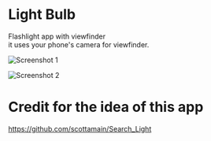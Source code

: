 
# Light Bulb 
Flashlight app with viewfinder   
it uses your phone's camera for viewfinder.    


![Screenshot 1](https://raw.githubusercontent.com/ELY3M/Light-bulb/master/metadata/en-US/images/Screenshot1.png) 

![Screenshot 2](https://raw.githubusercontent.com/ELY3M/Light-bulb/master/metadata/en-US/images/Screenshot2.png) 




# Credit for the idea of this app  
https://github.com/scottamain/Search_Light